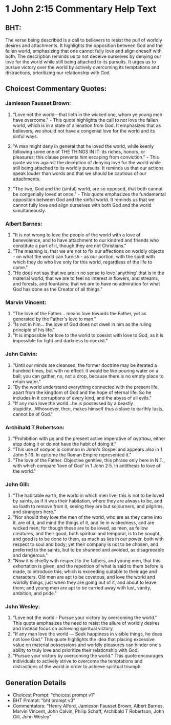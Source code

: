 # 1 John 2:15 Commentary Help Text

## BHT:
The verse being described is a call to believers to resist the pull of worldly desires and attachments. It highlights the opposition between God and the fallen world, emphasizing that one cannot fully love and align oneself with both. The description reminds us to not deceive ourselves by denying our love for the world while still being attached to its pursuits. It urges us to pursue victory over the world by actively overcoming its temptations and distractions, prioritizing our relationship with God.

## Choicest Commentary Quotes:
### Jamieson Fausset Brown:
1. "Love not the world—that lieth in the wicked one, whom ye young men have overcome." - This quote highlights the call to not love the fallen world, which is in a state of alienation from God. It emphasizes that as believers, we should not have a congenial love for the world and its sinful ways.

2. "A man might deny in general that he loved the world, while keenly following some one of THE THINGS IN IT: its riches, honors, or pleasures; this clause prevents him escaping from conviction." - This quote warns against the deception of denying love for the world while still being attached to its worldly pursuits. It reminds us that our actions speak louder than words and that we should be cautious of our attachments.

3. "The two, God and the (sinful) world, are so opposed, that both cannot be congenially loved at once." - This quote emphasizes the fundamental opposition between God and the sinful world. It reminds us that we cannot fully love and align ourselves with both God and the world simultaneously.

### Albert Barnes:
1. "It is not wrong to love the people of the world with a love of benevolence, and to have attachment to our kindred and friends who constitute a part of it, though they are not Christians."
2. "The meaning is, that we are not to fix our affections on worldly objects - on what the world can furnish - as our portion, with the spirit with which they do who live only for this world, regardless of the life to come."
3. "He does not say that we are in no sense to love 'anything' that is in the material world; that we are to feel no interest in flowers, and streams, and forests, and fountains; that we are to have no admiration for what God has done as the Creator of all things."

### Marvin Vincent:
1. "The love of the Father... means love towards the Father, yet as generated by the Father's love to man." 
2. "Is not in him... the love of God does not dwell in him as the ruling principle of his life."
3. "It is impossible for love to the world to coexist with love to God, as it is impossible for light and darkness to coexist."

### John Calvin:
1. "Until our minds are cleansed, the former doctrine may be iterated a hundred times, but with no effect: it would be like pouring water on a ball; you can gather, no, not a drop, because there is no empty place to retain water."
2. "By the world understand everything connected with the present life, apart from the kingdom of God and the hope of eternal life. So he includes in it corruptions of every kind, and the abyss of all evils."
3. "If any man love the world...he is possessed by a beastly stupidity...Whosoever, then, makes himself thus a slave to earthly lusts, cannot be of God."

### Archibald T Robertson:
1. "Prohibition with μη and the present active imperative of αγαπαω, either stop doing it or do not have the habit of doing it."
2. "This use of κοσμος is common in John's Gospel and appears also in 1 John 5:19. In epitome the Roman Empire represented it."
3. "The love of the Father. Objective genitive, this phrase only here in N.T., with which compare 'love of God' in 1 John 2:5. In antithesis to love of the world."

### John Gill:
1. "The habitable earth, the world in which men live; this is not to be loved by saints, as if it was their habitation, where they are always to be, and so loath to remove from it, seeing they are but sojourners, and pilgrims, and strangers here."
2. "Nor should they love the men of the world, who are as they came into it, are of it, and mind the things of it, and lie in wickedness, and are wicked men; for though these are to be loved, as men, as fellow creatures, and their good, both spiritual and temporal, is to be sought, and good is to be done to them, as much as lies in our power, both with respect to soul and body; yet their company is not to be chosen, and preferred to the saints, but to be shunned and avoided, as disagreeable and dangerous."
3. "Now it is chiefly with respect to the fathers, and young men, that this exhortation is given; and the repetition of what is said to them before is made, to introduce this; which is exceeding suitable to their age and characters. Old men are apt to be covetous, and love the world and worldly things, just when they are going out of it, and about to leave them; and young men are apt to be carried away with lust, vanity, ambition, and pride."

### John Wesley:
1. "Love not the world - Pursue your victory by overcoming the world." This quote emphasizes the need to resist the allure of worldly desires and instead focus on achieving spiritual victory.
2. "If any man love the world — Seek happiness in visible things, he does not love God." This quote highlights the idea that placing excessive value on material possessions and worldly pleasures can hinder one's ability to truly love and prioritize their relationship with God.
3. "Pursue your victory by overcoming the world." This quote encourages individuals to actively strive to overcome the temptations and distractions of the world in order to achieve spiritual triumph.


## Generation Details
- Choicest Prompt: "choicest prompt v1"
- BHT Prompt: "bht prompt v3"
- Commentators: "Henry Alford, Jamieson Fausset Brown, Albert Barnes, Marvin Vincent, John Calvin, Philip Schaff, Archibald T Robertson, John Gill, John Wesley"
